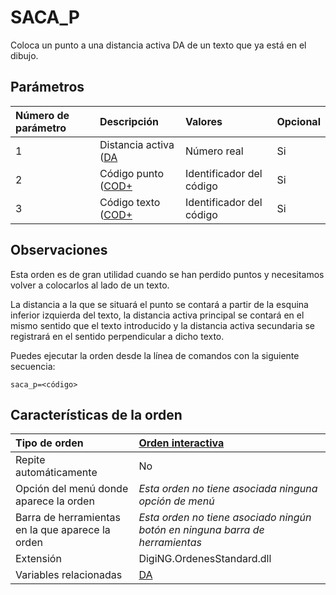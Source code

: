 # SACA\_P

Coloca un punto a una distancia activa DA de un texto que ya está en el dibujo.

## Parámetros

| Número de parámetro | Descripción | Valores | Opcional |
| :--- | :--- | :--- | :--- |
| 1 | Distancia activa \([DA](/digi3d-net/referencia/ventana-de-dibujo/variables/d/da.md) | Número real | Si |
| 2 | Código punto \([COD+](/digi3d-net/referencia/ventana-de-dibujo/ordenes/c/cod-mas.md) | Identificador del código | Si |
| 3 | Código texto \([COD+](/digi3d-net/referencia/ventana-de-dibujo/ordenes/c/cod-mas.md) | Identificador del código | Si |

## Observaciones

Esta orden es de gran utilidad cuando se han perdido puntos y necesitamos volver a colocarlos al lado de un texto.

La distancia a la que se situará el punto se contará a partir de la esquina inferior izquierda del texto, la distancia activa principal se contará en el mismo sentido que el texto introducido y la distancia activa secundaria se registrará en el sentido perpendicular a dicho texto.

Puedes ejecutar la orden desde la línea de comandos con la siguiente secuencia:

`saca_p=<código>`

## Características de la orden

| Tipo de orden | [Orden interactiva](saca-p.md) |
| :--- | :--- |
| Repite automáticamente | No |
| Opción del menú donde aparece la orden | _Esta orden no tiene asociada ninguna opción de menú_ |
| Barra de herramientas en la que aparece la orden | _Esta orden no tiene asociado ningún botón en ninguna barra de herramientas_ |
| Extensión | DigiNG.OrdenesStandard.dll |
| Variables relacionadas | [DA](/digi3d-net/referencia/ventana-de-dibujo/variables/d/da.md) |

